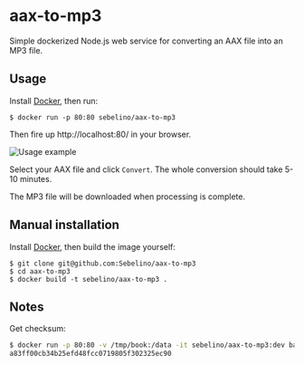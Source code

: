 # aax-to-mp3
Simple dockerized Node.js web service for converting an AAX file into an MP3 file.

## Usage
Install [Docker](https://www.docker.com/), then run:
```
$ docker run -p 80:80 sebelino/aax-to-mp3
```
Then fire up http://localhost:80/ in your browser.

![Usage example](https://user-images.githubusercontent.com/837775/204081687-34001d41-1c44-4e06-82e2-ecf4cb095586.png)

Select your AAX file and click `Convert`. The whole conversion should take 5-10 minutes.

The MP3 file will be downloaded when processing is complete.

## Manual installation
Install [Docker](https://www.docker.com/), then build the image yourself:
```
$ git clone git@github.com:Sebelino/aax-to-mp3
$ cd aax-to-mp3
$ docker build -t sebelino/aax-to-mp3 .
```

## Notes
Get checksum:
```bash
$ docker run -p 80:80 -v /tmp/book:/data -it sebelino/aax-to-mp3:dev bash -c "ffprobe -loglevel debug /data/sample.aax 2>&1 | grep checksum | sed 's/.*checksum == \(\w\+\)/\1/'"
a83ff00cb34b25efd48fcc0719805f302325ec90
```
